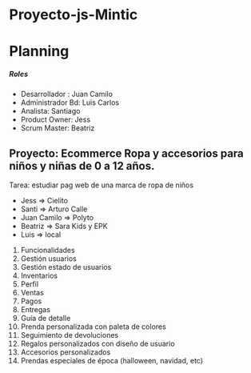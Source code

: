 # Proyecto-js-Mintic

# Planning

##### Roles

- Desarrollador : Juan Camilo
- Administrador Bd: Luis Carlos
- Analista: Santiago
- Product Owner: Jess
- Scrum Master: Beatriz

## Proyecto: Ecommerce Ropa y accesorios para niños y niñas de 0 a 12 años. 

Tarea: estudiar pag web de una marca de ropa de niños 

- Jess => Cielito
- Santi => Arturo Calle
- Juan Camilo => Polyto
- Beatriz => Sara Kids y EPK
- Luis => local

1. Funcionalidades 
2. Gestión usuarios
3. Gestión estado de usuarios 
4. Inventarios
5. Perfil 
6. Ventas
7. Pagos
8. Entregas
9. Guía de detalle
10. Prenda personalizada con paleta de colores
11. Seguimiento de devoluciones 
12. Regalos personalizados con diseño de usuario 
13. Accesorios personalizados
14. Prendas especiales de época (halloween, navidad, etc)
